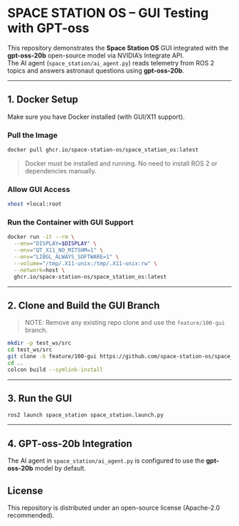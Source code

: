 
# SPACE STATION OS – GUI Testing with GPT-oss

This repository demonstrates the **Space Station OS** GUI integrated with the **gpt-oss-20b** open-source model via NVIDIA’s Integrate API.  
The AI agent (`space_station/ai_agent.py`) reads telemetry from ROS 2 topics and answers astronaut questions using **gpt-oss-20b**.

---

## 1. Docker Setup

Make sure you have Docker installed (with GUI/X11 support).

### Pull the Image
```bash
docker pull ghcr.io/space-station-os/space_station_os:latest
````

> Docker must be installed and running. No need to install ROS 2 or dependencies manually.

### Allow GUI Access

```bash
xhost +local:root
```

### Run the Container with GUI Support

```bash
docker run -it --rm \
  --env="DISPLAY=$DISPLAY" \
  --env="QT_X11_NO_MITSHM=1" \
  --env="LIBGL_ALWAYS_SOFTWARE=1" \
  --volume="/tmp/.X11-unix:/tmp/.X11-unix:rw" \
  --network=host \
  ghcr.io/space-station-os/space_station_os:latest
```

---

## 2. Clone and Build the GUI Branch

> NOTE: Remove any existing repo clone and use the `feature/100-gui` branch.

```bash
mkdir -p test_ws/src
cd test_ws/src
git clone -b feature/100-gui https://github.com/space-station-os/space_station_os.git
cd ..
colcon build --symlink-install
```

---

## 3. Run the GUI

```bash
ros2 launch space_station space_station.launch.py
```

---

## 4. GPT-oss-20b Integration

The AI agent in `space_station/ai_agent.py` is configured to use the **gpt-oss-20b** model by default.



## License

This repository is distributed under an open-source license (Apache-2.0 recommended).

